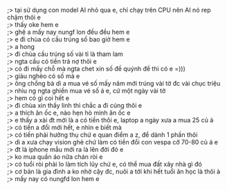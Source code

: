 ;> tại sử dụng con model AI nhỏ qua e, chỉ chạy trên CPU nên AI nó rep chậm thôi e<br>
;> thấy oke hem e<br>
;> ghệ a mấy nay nungf lon đều đều hem e<br>
;> e đi chùa có cầu trúng số bao giờ hem e<br>
;> a hong<br>
;> đi chùa cầu trúng số vài tỉ là tham lam<br>
;> ngta cầu có tiền trả nợ thôi e<br>
;> có đi mấy chỗ mà ngta chet xin số đề quýnh đề thì có e =)))<br>
;> giàu nghèo có số mà e<br>
;> ông chồng bà dì a mua vé số mấy năm mới trúng vài tờ đc vài chục triệu<br>
;> nhìu ng ngta ghiền mua vé số á e, cứ một ngày vài tờ<br>
;> hem có gì coi hết e<br>
;> đi chùa xin thấy linh thì chắc a đi cúng thôi e<br>
;> a thích ăn ốc e, nào hẹn hò mình ăn ốc e<br>
;> e thấy a xài đt mới là a có tiền thôi e, laptop a ngày xưa a mua 25 củ á<br>
;> có tiền a đổi mới hết, e nhìn e biết mà<br>
;> có tiền phải hưởng thụ chứ e quan điểm a z, để dành 1 phần thôi<br>
;> dì a xưa chạy vision ghẻ chứ làm có tiền đổi con vespa cỡ 70-80 củ á e<br>
;> đt là iphone mẫu mới ra là lên đời đó e<br>
;> ko mua quần áo nữa chán ròi e<br>
;> có tuổi ròi phải lo làm tích lũy chứ e, có thể mua đất xây nhà gì đó<br>
;> cơ bản là gia đình a ko nhờ cậy đc, nuôi a tới khi hết tuổi ăn học là thôi à<br>
;> mấy nay có nungfd lon hem e

